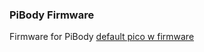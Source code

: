 ### PiBody Firmware
Firmware for PiBody 
[default pico w firmware](https://micropython.org/download/RPI_PICO_W)
